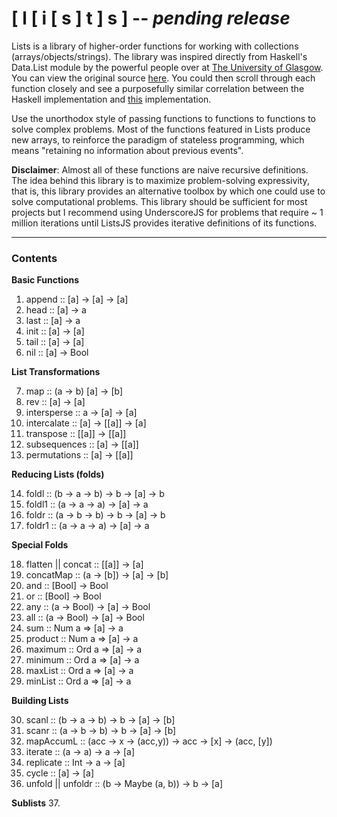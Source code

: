 # [ l [ i [ s ] t ] s ] -- ***pending release***

Lists is a library of higher-order functions for working with collections (arrays/objects/strings). The library was inspired directly from Haskell's Data.List module by the powerful people over at [The University of Glasgow](http://www.gla.ac.uk/). You can view the original source [here](https://hackage.haskell.org/package/base-4.7.0.0/docs/src/Data-List.html). You could then scroll through each function closely and see a purposefully similar correlation between the Haskell implementation and [this](www.google.com) implementation.

Use the unorthodox style of passing functions to functions to functions to solve complex problems. Most of the functions featured in Lists produce new arrays, to reinforce the paradigm of stateless programming, which means "retaining no information about previous events".

**Disclaimer**: Almost all of these functions are naive recursive definitions. The idea behind this library is to maximize problem-solving expressivity, that is, this library provides an alternative toolbox by which one could use to solve computational problems. This library should be sufficient for most projects but I recommend using UnderscoreJS for problems that require ~ 1 million iterations until ListsJS provides iterative definitions of its functions.

-----
### Contents

**Basic Functions**

1. append :: [a] -> [a] -> [a]
2. head :: [a] -> a
3. last :: [a] -> a
4. init :: [a] -> [a]
5. tail :: [a] -> [a]
6. nil :: [a] -> Bool

**List Transformations**

7. map :: (a -> b) [a] -> [b]
8. rev :: [a] -> [a]
9. intersperse :: a -> [a] -> [a]
10. intercalate :: [a] -> [[a]] -> [a]
11. transpose :: [[a]] -> [[a]]
12. subsequences :: [a] -> [[a]]
13. permutations :: [a] -> [[a]]

**Reducing Lists (folds)**

14. foldl :: (b -> a -> b) -> b -> [a] -> b
15. foldl1 :: (a -> a -> a) -> [a] -> a
16. foldr :: (a -> b -> b) -> b -> [a] -> b
17. foldr1 :: (a -> a -> a) -> [a] -> a

**Special Folds**

18. flatten || concat :: [[a]] -> [a]
19. concatMap :: (a -> [b]) -> [a] -> [b]
20. and :: [Bool] -> Bool
21. or :: [Bool] -> Bool
22. any :: (a -> Bool) -> [a] -> Bool
23. all :: (a -> Bool) -> [a] -> Bool
24. sum :: Num a => [a] -> a
25. product :: Num a => [a] -> a
26. maximum :: Ord a => [a] -> a
27. minimum :: Ord a => [a] -> a
28. maxList :: Ord a => [a] -> a
29. minList :: Ord a => [a] -> a

**Building Lists**

30. scanl :: (b -> a -> b) -> b -> [a] -> [b]
31. scanr :: (a -> b -> b) -> b -> [a] -> [b]
32. mapAccumL :: (acc -> x -> (acc,y)) -> acc -> [x] -> (acc, [y])
33. iterate :: (a -> a) -> a -> [a]
34. replicate :: Int -> a -> [a]
35. cycle :: [a] -> [a]
36. unfold || unfoldr :: (b -> Maybe (a, b)) -> b -> [a]

**Sublists**
37. 

